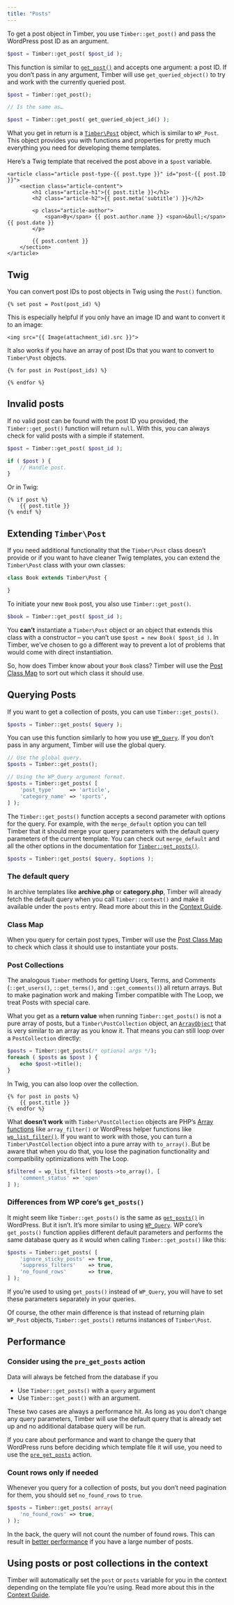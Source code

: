 ```yaml
---
title: "Posts"
---
```


To get a post object in Timber, you use `Timber::get_post()` and pass the WordPress post ID as an argument.

```php
$post = Timber::get_post( $post_id );
```

This function is similar to [`get_post()`](https://developer.wordpress.org/reference/functions/get_post/) and accepts one argument: a post ID. If you don’t pass in any argument, Timber will use `get_queried_object()` to try and work with the currently queried post.

```php
$post = Timber::get_post();

// Is the same as…

$post = Timber::get_post( get_queried_object_id() );
```

What you get in return is a [`Timber\Post`](https://timber.github.io/docs/reference/timber-post/) object, which is similar to `WP_Post`. This object provides you with functions and properties for pretty much everything you need for developing theme templates.

Here’s a Twig template that received the post above in a `$post` variable.

```twig
<article class="article post-type-{{ post.type }}" id="post-{{ post.ID }}">
    <section class="article-content">
        <h1 class="article-h1">{{ post.title }}</h1>
        <h2 class="article-h2">{{ post.meta('subtitle') }}</h2>

        <p class="article-author">
            <span>By</span> {{ post.author.name }} <span>&bull;</span> {{ post.date }}
        </p>

        {{ post.content }}
    </section>
</article>
```

## Twig

You can convert post IDs to post objects in Twig using the `Post()` function.

```twig
{% set post = Post(post_id) %}
```

This is especially helpful if you only have an image ID and want to convert it to an image:

```twig
<img src="{{ Image(attachment_id).src }}">
```

It also works if you have an array of post IDs that you want to convert to `Timber\Post` objects.

```twig
{% for post in Post(post_ids) %}

{% endfor %}
```

## Invalid posts

If no valid post can be found with the post ID you provided, the `Timber::get_post()` function will return `null`. With this, you can always check for valid posts with a simple if statement.

```php
$post = Timber::get_post( $post_id );

if ( $post ) {
    // Handle post.
}
```

Or in Twig:

```twig
{% if post %}
    {{ post.title }}
{% endif %}
```

## Extending `Timber\Post`

If you need additional functionality that the `Timber\Post` class doesn’t provide or if you want to have cleaner Twig templates, you can extend the `Timber\Post` class with your own classes:

```php
class Book extends Timber\Post {

}
```

To initiate your new `Book` post, you also use `Timber::get_post()`.

```php
$book = Timber::get_post( $post_id );
```

You **can’t** instantiate a `Timber\Post` object or an object that extends this class with a constructor – you can’t use `$post = new Book( $post_id )`. In Timber, we’ve chosen to go a different way to prevent a lot of problems that would come with direct instantiation.

So, how does Timber know about your `Book` class? Timber will use the [Post Class Map](https://timber.github.io/docs/guides/class-maps/#the-post-class-map) to sort out which class it should use.

## Querying Posts

If you want to get a collection of posts, you can use `Timber::get_posts()`.

```php
$posts = Timber::get_posts( $query );
```

You can use this function similarly to how you use [`WP_Query`](https://developer.wordpress.org/reference/classes/wp_query/). If you don’t pass in any argument, Timber will use the global query.

```php
// Use the global query.
$posts = Timber::get_posts();

// Using the WP_Query argument format.
$posts = Timber::get_posts( [
    'post_type'     => 'article',
    'category_name' => 'sports',
] );
```

The `Timber::get_posts()` function accepts a second parameter with options for the query. For example, with the `merge_default` option you can tell Timber that it should merge your query parameters with the default query parameters of the current template. You can check out `merge_default` and all the other options in the documentation for [`Timber::get_posts()`](https://timber.github.io/docs/reference/timber/#get-posts).

 ```php
$posts = Timber::get_posts( $query, $options );
```

### The default query

In archive templates like **archive.php** or **category.php**, Timber will already fetch the default query when you call `Timber::context()` and make it available under the `posts` entry. Read more about this in the [Context Guide](/docs/guides/context).

### Class Map

When you query for certain post types, Timber will use the [Post Class Map](https://timber.github.io/docs/guides/class-maps/#the-post-class-map) to check which class it should use to instantiate your posts.

### Post Collections

The analogous `Timber` methods for getting Users, Terms, and Comments (`::get_users()`, `::get_terms()`, and `::get_comments()`) all return arrays. But to make pagination work and making Timber compatible with The Loop, we treat Posts with special care.

What you get as a **return value** when running `Timber::get_posts()` is not a pure array of posts, but a `Timber\PostCollection` object, an [`ArrayObject`](https://www.php.net/manual/en/class.arrayobject.php) that is very similar to an array as you know it. That means you can still loop over a `PostCollection` directly:

```php
$posts = Timber::get_posts(/* optional args */);
foreach ( $posts as $post ) {
    echo $post->title();
}
```

In Twig, you can also loop over the collection.

```twig
{% for post in posts %}
    {{ post.title }}
{% endfor %}
```

What **doesn’t work** with `Timber\PostCollection` objects are PHP’s [Array functions](https://www.php.net/manual/en/ref.array.php) like `array_filter()` or WordPress helper functions like [`wp_list_filter()`](https://developer.wordpress.org/reference/functions/wp_list_filter/). If you want to work with those, you can turn a `Timber\PostCollection` object into a pure array with `to_array()`. But be aware that when you do that, you lose the pagination functionality and compatibility optimizations with The Loop.

```php
$filtered = wp_list_filter( $posts->to_array(), [
    'comment_status' => 'open'
] );
```

### Differences from WP core’s `get_posts()`

It might seem like `Timber::get_posts()` is the same as [`get_posts()`](https://developer.wordpress.org/reference/functions/get_posts/) in WordPress. But it isn’t. It’s more similar to using [`WP_Query`](https://developer.wordpress.org/reference/classes/wp_query/). WP core’s `get_posts()` function applies different default parameters and performs the same database query as it would when calling `Timber::get_posts()` like this:

```php
$posts = Timber::get_posts( [
    'ignore_sticky_posts' => true,
    'suppress_filters'    => true,
    'no_found_rows'       => true,
] );
```

If you’re used to using `get_posts()` instead of `WP_Query`, you will have to set these parameters separately in your queries.

Of course, the other main difference is that instead of returning plain `WP_Post` objects, `Timber::get_posts()` returns instances of `Timber\Post`.

## Performance

### Consider using the `pre_get_posts` action

Data will always be fetched from the database if you

- Use `Timber::get_posts()` with a `query` argument
- Use `Timber::get_post()` with an argument.

These two cases are always a performance hit. As long as you don’t change any query parameters, Timber will use the default query that is already set up and no additional database query will be run.

If you care about performance and want to change the query that WordPress runs before deciding which template file it will use, you need to use the [`pre_get_posts`](https://developer.wordpress.org/reference/hooks/pre_get_posts/) action.

### Count rows only if needed

Whenever you query for a collection of posts, but you don’t need pagination for them, you should set `no_found_rows` to `true`.

```php
$posts = Timber::get_posts( array(
    'no_found_rows' => true,
) );
```

In the back, the query will not count the number of found rows. This can result in [better performance](https://kinsta.com/blog/wp-query/) if you have a large number of posts.

## Using posts or post collections in the context

Timber will automatically set the `post` or `posts` variable for you in the context depending on the template file you’re using. Read more about this in the [Context Guide](https://timber.github.io/docs/guides/context/#template-contexts).
